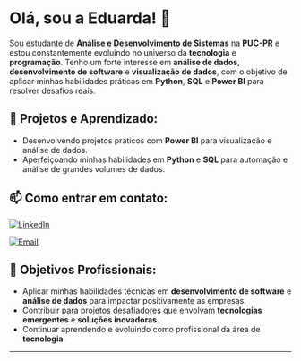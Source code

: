 # Olá, sou a Eduarda! 👋

Sou estudante de **Análise e Desenvolvimento de Sistemas** na **PUC-PR** e estou constantemente evoluindo no universo da **tecnologia** e **programação**. Tenho um forte interesse em **análise de dados**, **desenvolvimento de software** e **visualização de dados**, com o objetivo de aplicar minhas habilidades práticas em **Python**, **SQL** e **Power BI** para resolver desafios reais.

## 🚀 Projetos e Aprendizado:
- Desenvolvendo projetos práticos com **Power BI** para visualização e análise de dados.
- Aperfeiçoando minhas habilidades em **Python** e **SQL** para automação e análise de grandes volumes de dados.

## 📫 Como entrar em contato:
[![LinkedIn](https://img.shields.io/badge/LinkedIn-Perfil-blue)](https://www.linkedin.com/in/eduarda-dos-santos-vicini/)

[![Email](https://img.shields.io/badge/Email-eduardavicinii@gmail.com-brightgreen)](mailto:eduardavicinii@gmail.com)

## 🎯 Objetivos Profissionais:
- Aplicar minhas habilidades técnicas em **desenvolvimento de software** e **análise de dados** para impactar positivamente as empresas.
- Contribuir para projetos desafiadores que envolvam **tecnologias emergentes** e **soluções inovadoras**.
- Continuar aprendendo e evoluindo como profissional da área de **tecnologia**.

---




